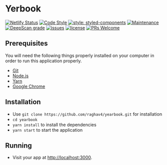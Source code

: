 # Yerbook

[![Netlify Status](https://api.netlify.com/api/v1/badges/4b51861c-b2bc-491d-ac10-ec0e47642f87/deploy-status)](https://app.netlify.com/sites/agitated-cori-7fbfe8/deploys)
[![Code Style](https://badgen.net/badge/code%20style/airbnb/ff5a5f?icon=airbnb)](https://github.com/airbnb/javascript)
[![style: styled-components](https://img.shields.io/badge/style-%F0%9F%92%85%20styled--components-orange.svg?colorB=daa357&colorA=db748e)](https://github.com/styled-components/styled-components)
[![Maintenance](https://img.shields.io/badge/Maintained%3F-yes-green.svg)](https://github.com/raghav4/yearbook/graphs/commit-activity)
[![DeepScan grade](https://deepscan.io/api/teams/8189/projects/10344/branches/153804/badge/grade.svg)](https://deepscan.io/dashboard#view=project&tid=8189&pid=10344&bid=153804)
[![issues](https://img.shields.io/github/issues/raghav4/yearbook)](https://github.com/raghav4/Yearbook/issues)
[![license](https://img.shields.io/github/license/raghav4/yearbook)](https://github.com/raghav4/Yearbook/blob/master/LICENSE)
[![PRs Welcome](https://img.shields.io/badge/PRs-welcome-green.svg)](#)

## Prerequisites

You will need the following things properly installed on your computer in order to run this application properly.

- [Git](https://git-scm.com/)
- [Node.js](https://nodejs.org/)
- [Yarn](https://yarnpkg.com/)
- [Google Chrome](https://google.com/chrome/)

## Installation

- Use `git clone https://github.com/raghav4/yearbook.git` for installation
- `cd yearbook`
- `yarn install` to install the dependencies
- `yarn start` to start the application

## Running

- Visit your app at [http://localhost:3000](http://localhost:3000).
